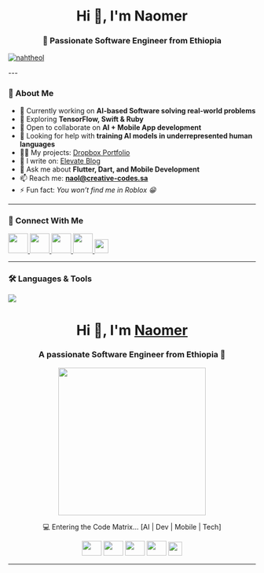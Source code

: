 <h1 align="center">Hi 👋, I'm Naomer 
<h3 align="center">🚀 Passionate Software Engineer from Ethiopia</h3>
  

<p align="left"> <a href="https://twitter.com/nahtheol" target="blank"><img src="https://img.shields.io/twitter/follow/nahtheol?logo=twitter&style=for-the-badge" alt="nahtheol" /></a> </p>
---

### 🌟 About Me
- 🔭 Currently working on **AI-based Software solving real-world problems**  
- 🌱 Exploring **TensorFlow, Swift & Ruby**  
- 👯 Open to collaborate on **AI + Mobile App development**  
- 🤝 Looking for help with **training AI models in underrepresented human languages**  
- 👨‍💻 My projects: [Dropbox Portfolio](https://www.dropbox.com/scl/fo/o17cutb52gcyb0lvpt68o/AHX-BGzC3YmobjAWIBTDsGg?rlkey=it237hqchjfoc7h4id4ixhvfp&st=bg6hjvtu&dl=0)  
- 📝 I write on: [Elevate Blog](https://elevateco.blogspot.com)  
- 💬 Ask me about **Flutter, Dart, and Mobile Development**  
- 📫 Reach me: **naol@creative-codes.sa**  
- ⚡ Fun fact: *You won’t find me in Roblox 😁*  

---

### 🤝 Connect With Me
<p align="left">
  <a href="https://twitter.com/nahtheol" target="_blank">
    <img src="https://skillicons.dev/icons?i=twitter" width="40" />
  </a>
  <a href="https://linkedin.com/in/olliemer" target="_blank">
    <img src="https://skillicons.dev/icons?i=linkedin" width="40" />
  </a>
  <a href="https://instagram.com/nahtheol" target="_blank">
    <img src="https://skillicons.dev/icons?i=instagram" width="40" />
  </a>
  <a href="https://dev.to/naomer" target="_blank">
    <img src="https://skillicons.dev/icons?i=devto" width="40" />
  </a>
   <a href="https://leetcode.com/nahtheol" target="_blank">
    <img src="https://img.shields.io/badge/LeetCode-FFA116?style=for-the-badge&logo=leetcode&logoColor=white" height="28"/>
  </a>
</p>

---

### 🛠️ Languages & Tools
<p align="left">
  <img src="https://skillicons.dev/icons?i=flutter,dart,firebase,tensorflow,pytorch,python,java,kotlin,swift,react,js,ts,html,css,nodejs,php,laravel,mysql,mongodb,postgresql,django,flask,aws,azure,docker,git,linux,figma,postman,unity" />
</p>
<h1 align="center">Hi 👋, I'm <a href="https://github.com/naotheol">Naomer</a></h1>
<h3 align="center">A passionate Software Engineer from Ethiopia 🚀</h3>

<p align="center">
  <img src="https://media.giphy.com/media/l0HlNQ03J5JxX6lva/giphy.gif" width="300"/>
</p>

<p align="center">💻 Entering the Code Matrix... [AI | Dev | Mobile | Tech]</p>

<p align="center">
  <a href="https://x.com/nahtheol" target="_blank"><img src="./assets/x-logo.png" height="30" width="40" /></a>
  <a href="https://linkedin.com/in/olliemer" target="_blank"><img src="https://skillicons.dev/icons?i=linkedin" height="30" width="40" /></a>
  <a href="https://instagram.com/nahtheol" target="_blank"><img src="https://skillicons.dev/icons?i=instagram" height="30" width="40" /></a>
  <a href="https://dev.to/naomer" target="_blank"><img src="https://skillicons.dev/icons?i=devto" height="30" width="40" /></a>
  <a href="https://leetcode.com/nahtheol" target="_blank"><img src="https://img.shields.io/badge/LeetCode-FFA116?style=for-the-badge&logo=leetcode&logoColor=white" height="28"/></a>
</p>

<hr>
